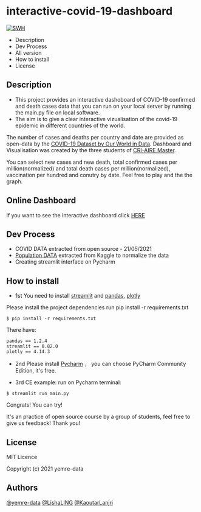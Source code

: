 
# interactive-covid-19-dashboard

[![SWH](https://archive.softwareheritage.org/badge/swh:1:dir:5eeb2ea8f7735553d877a76415236120572ba9d7/)](https://archive.softwareheritage.org/swh:1:dir:5eeb2ea8f7735553d877a76415236120572ba9d7;origin=https://github.com/yemre-data/interactive-covid-19-dashboard;visit=swh:1:snp:4b2b78cbd332b2adb1789e1641b838fb116990a9;anchor=swh:1:rev:809801eb783cd152bfe5f39cbc93f2cc3785ffb7)

- Description
- Dev Process
- All version
- How to install
- License

## Description
- This project provides an interactive dashoboard of COVID-19  confirmed and death cases data that you can run on your local server by running the main.py file on local software. 
- The aim is to give a clear interactive vizualisation of the covid-19 epidemic in different countries of the world. 

The number of cases and deaths per country and date are provided as open-data by the [COVID-19 Dataset by Our World in Data](https://github.com/owid/covid-19-data). 
Dashboard and Visualisation was created by the three students of [CRI-AIRE Master](https://master.cri-paris.org/en).

You can select new cases and new death, total confirmed cases per million(normalized) and total death cases per million(normalized), vaccination per hundred and conutry by date. Feel free to play and the the graph.
## Online Dashboard
If you want to see the interactive dashboard click [HERE](https://share.streamlit.io/kaoutarlanjri/interactive-covid-19-dashboard/main/main.py) 

## Dev Process
- COVID DATA extracted from open source - 21/05/2021
- [Population DATA](https://www.kaggle.com/tanuprabhu/population-by-country-2020) extracted from Kaggle to normalize the data
- Creating streamlit interface on Pycharm

## How to install
- 1st You need to install [streamlit](https://streamlit.io/) and [pandas](https://pandas.pydata.org/), [plotly](https://plotly.com/)

Please install the project dependencies run pip install -r requirements.txt

```
$ pip install -r requirements.txt
```
There have: 
```
pandas == 1.2.4
streamlit == 0.82.0
plotly == 4.14.3
```

- 2nd Please install [Pycharm](https://www.jetbrains.com/fr-fr/pycharm/) ， you can choose PyCharm Community Edition, it's free.

- 3rd CE example:
run on Pycharm terminal:

```
$ streamlit run main.py
```

Congrats! You can try!

It's an practice of open source course by a group of students, feel free to give us feedback! Thank you!

## License

MIT Licence 

Copyright (c) 2021 yemre-data

## Authors

[@yemre-data](https://github.com/yemre-data) 
[@LishaLING](https://github.com/LishaLing)
[@KaoutarLanjri](https://github.com/KaoutarLanjri)
